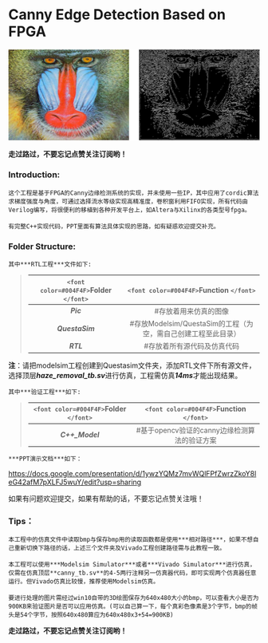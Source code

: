 # Canny Edge Detection Based on FPGA

![result](5.Pic/readme_pic/result.png)

**走过路过，不要忘记点赞关注订阅哟！**

### Introduction:

    这个工程是基于FPGA的Canny边缘检测系统的实现，并未使用一些IP，其中应用了cordic算法求梯度强度与角度，可通过选择流水等级实现高精准度，卷积窗利用FIFO实现，所有代码由Verilog编写，将很便利的移植到各种开发平台上，如Altera与Xilinx的各类型号fpga。

    有完整C++实现代码，PPT里面有算法具体实现的思路，如有疑惑欢迎提交补充。

### Folder Structure:

    其中***RTL工程***文件如下:

> | `<font color=#004F4F>`Folder `</font>` |         `<font color=#004F4F>`Function `</font>`         |
> | :----------------------------------------: | :-----------------------------------------------------------: |
> |             ***Pic***             |                     #存放着用来仿真的图像                     |
> |          ***QuestaSim***          | #存放Modelsim/QuestaSim的工程（为空，需自己创建工程至此目录） |
> |             ***RTL***             |                  #存放着所有源代码及仿真代码                  |

**注**：请把modelsim工程创建到Questasim文件夹，添加RTL文件下所有源文件，选择顶层***haze_removal_tb.sv***进行仿真，工程需仿真***14ms***才能出现结果。

    其中***验证工程***如下:

> | `<font color=#004F4F>`Folder `</font>` | `<font color=#004F4F>`Function `</font>` |
> | :----------------------------------------: | :------------------------------------------: |
> |          ***C++_Model***          | #基于opencv验证的canny边缘检测算法的验证方案 |

    ***PPT演示文档***如下：

https://docs.google.com/presentation/d/1ywzYQMz7mvWQlFPfZwrzZkoY8leG42afM7pXLFJ5wuY/edit?usp=sharing

如果有问题欢迎提交，如果有帮助的话，不要忘记点赞关注哦！

### Tips：

    本工程中的仿真文件中读取bmp与保存bmp用的读取函数都是使用***相对路径***，如果不想自己重新切换下路径的话，上述三个文件夹及Vivado工程创建路径需与此教程一致。

    本工程可以使用***Modelsim Simulator***或者***Vivado Simulator***进行仿真，仅需在仿真顶层**canny_tb.sv**的4-5两行注释另一仿真器代码，即可实现两个仿真器任意运行。但Vivado仿真比较慢，推荐使用Modelsim仿真。

    要进行处理的图片需经过win10自带的3D绘图保存为640x480大小的bmp，可以查看大小是否为900KB来验证图片是否可以应用仿真。(可以自己算一下，每个真彩色像素是3个字节，bmp的帧头是54个字节，按照640x480算应为640x480x3+54=900KB)

**走过路过，不要忘记点赞关注订阅哟！**
